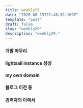 ```yaml
---
title: weekly29
date: "2020-08-19T22:40:32.169Z"
template: "post"
draft: false
slug: "weekly29"
description: "weekly29."
---         
```

#### 개발 마무리 

#### lightsail instance 생성

#### my own domain

#### 블로그 이전 중

#### 경력자의 이력서